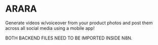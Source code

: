 # ARARA
Generate videos w/voiceover from your product photos and post them across all social media using a mobile app!

BOTH BACKEND FILES NEED TO BE IMPORTED INSIDE N8N.
